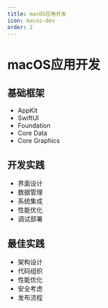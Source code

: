 ```yaml
---
title: macOS应用开发
icon: macos-dev
order: 2
---
```


# macOS应用开发

## 基础框架
- AppKit
- SwiftUI
- Foundation
- Core Data
- Core Graphics

## 开发实践
- 界面设计
- 数据管理
- 系统集成
- 性能优化
- 调试部署

## 最佳实践
- 架构设计
- 代码组织
- 性能优化
- 安全考虑
- 发布流程
